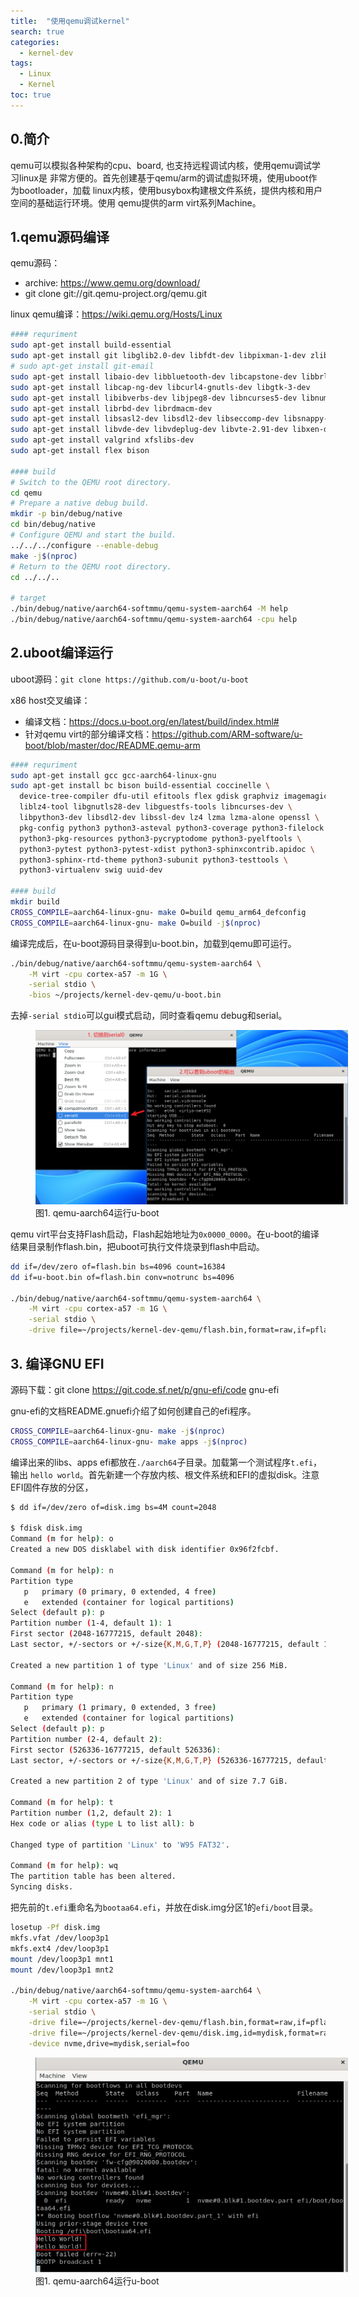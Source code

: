 ```yaml
---
title:  "使用qemu调试kernel"
search: true
categories:
  - kernel-dev
tags:
  - Linux
  - Kernel
toc: true
---
```


## 0.简介

qemu可以模拟各种架构的cpu、board, 也支持远程调试内核，使用qemu调试学习linux是
非常方便的。首先创建基于qemu/arm的调试虚拟环境，使用uboot作为bootloader，加载
linux内核，使用busybox构建根文件系统，提供内核和用户空间的基础运行环境。使用
qemu提供的arm virt系列Machine。

## 1.qemu源码编译

qemu源码：
  * archive: https://www.qemu.org/download/
  * git clone git://git.qemu-project.org/qemu.git

linux qemu编译：https://wiki.qemu.org/Hosts/Linux

```bash
#### requriment
sudo apt-get install build-essential
sudo apt-get install git libglib2.0-dev libfdt-dev libpixman-1-dev zlib1g-dev ninja-build
# sudo apt-get install git-email
sudo apt-get install libaio-dev libbluetooth-dev libcapstone-dev libbrlapi-dev libbz2-dev
sudo apt-get install libcap-ng-dev libcurl4-gnutls-dev libgtk-3-dev
sudo apt-get install libibverbs-dev libjpeg8-dev libncurses5-dev libnuma-dev
sudo apt-get install librbd-dev librdmacm-dev
sudo apt-get install libsasl2-dev libsdl2-dev libseccomp-dev libsnappy-dev libssh-dev
sudo apt-get install libvde-dev libvdeplug-dev libvte-2.91-dev libxen-dev liblzo2-dev
sudo apt-get install valgrind xfslibs-dev
sudo apt-get install flex bison

#### build
# Switch to the QEMU root directory.
cd qemu
# Prepare a native debug build.
mkdir -p bin/debug/native
cd bin/debug/native
# Configure QEMU and start the build.
../../../configure --enable-debug
make -j$(nproc)
# Return to the QEMU root directory.
cd ../../..

# target
./bin/debug/native/aarch64-softmmu/qemu-system-aarch64 -M help
./bin/debug/native/aarch64-softmmu/qemu-system-aarch64 -cpu help
```

## 2.uboot编译运行

uboot源码：`git clone https://github.com/u-boot/u-boot`

x86 host交叉编译：
  * 编译文档：https://docs.u-boot.org/en/latest/build/index.html#
  * 针对qemu virt的部分编译文档：https://github.com/ARM-software/u-boot/blob/master/doc/README.qemu-arm

```bash
#### requriment
sudo apt-get install gcc gcc-aarch64-linux-gnu
sudo apt-get install bc bison build-essential coccinelle \
  device-tree-compiler dfu-util efitools flex gdisk graphviz imagemagick \
  liblz4-tool libgnutls28-dev libguestfs-tools libncurses-dev \
  libpython3-dev libsdl2-dev libssl-dev lz4 lzma lzma-alone openssl \
  pkg-config python3 python3-asteval python3-coverage python3-filelock \
  python3-pkg-resources python3-pycryptodome python3-pyelftools \
  python3-pytest python3-pytest-xdist python3-sphinxcontrib.apidoc \
  python3-sphinx-rtd-theme python3-subunit python3-testtools \
  python3-virtualenv swig uuid-dev

#### build
mkdir build
CROSS_COMPILE=aarch64-linux-gnu- make O=build qemu_arm64_defconfig
CROSS_COMPILE=aarch64-linux-gnu- make O=build -j$(nproc)
```

编译完成后，在u-boot源码目录得到u-boot.bin，加载到qemu即可运行。
```bash
./bin/debug/native/aarch64-softmmu/qemu-system-aarch64 \
    -M virt -cpu cortex-a57 -m 1G \
    -serial stdio \
    -bios ~/projects/kernel-dev-qemu/u-boot.bin
```

去掉`-serial stdio`可以gui模式启动，同时查看qemu debug和serial。
<figure style="width: 500px" class="align-center">
  <a href="/assets/images/2024.01.12-使用qemu调试kernel/qemu-aarch64运行u-boot.png"><img src="/assets/images/2024.01.12-使用qemu调试kernel/qemu-aarch64运行u-boot.png"></a>
  <figcaption>图1. qemu-aarch64运行u-boot</figcaption>
</figure>

qemu virt平台支持Flash启动，Flash起始地址为`0x0000_0000`。在u-boot的编译结果目录制作flash.bin，把uboot可执行文件烧录到flash中启动。

```bash
dd if=/dev/zero of=flash.bin bs=4096 count=16384
dd if=u-boot.bin of=flash.bin conv=notrunc bs=4096

./bin/debug/native/aarch64-softmmu/qemu-system-aarch64 \
    -M virt -cpu cortex-a57 -m 1G \
    -serial stdio \
    -drive file=~/projects/kernel-dev-qemu/flash.bin,format=raw,if=pflash
```

## 3. 编译GNU EFI

源码下载：git clone https://git.code.sf.net/p/gnu-efi/code gnu-efi

gnu-efi的文档README.gnuefi介绍了如何创建自己的efi程序。

```bash
CROSS_COMPILE=aarch64-linux-gnu- make -j$(nproc)
CROSS_COMPILE=aarch64-linux-gnu- make apps -j$(nproc)
```

编译出来的libs、apps efi都放在`./aarch64`子目录。加载第一个测试程序`t.efi`，输出
`hello world`。首先新建一个存放内核、根文件系统和EFI的虚拟disk。注意EFI固件存放的分区，

```bash
$ dd if=/dev/zero of=disk.img bs=4M count=2048

$ fdisk disk.img
Command (m for help): o
Created a new DOS disklabel with disk identifier 0x96f2fcbf.

Command (m for help): n
Partition type
   p   primary (0 primary, 0 extended, 4 free)
   e   extended (container for logical partitions)
Select (default p): p
Partition number (1-4, default 1): 1
First sector (2048-16777215, default 2048):
Last sector, +/-sectors or +/-size{K,M,G,T,P} (2048-16777215, default 16777215): +256M

Created a new partition 1 of type 'Linux' and of size 256 MiB.

Command (m for help): n
Partition type
   p   primary (1 primary, 0 extended, 3 free)
   e   extended (container for logical partitions)
Select (default p): p
Partition number (2-4, default 2):
First sector (526336-16777215, default 526336):
Last sector, +/-sectors or +/-size{K,M,G,T,P} (526336-16777215, default 16777215):

Created a new partition 2 of type 'Linux' and of size 7.7 GiB.

Command (m for help): t
Partition number (1,2, default 2): 1
Hex code or alias (type L to list all): b

Changed type of partition 'Linux' to 'W95 FAT32'.

Command (m for help): wq
The partition table has been altered.
Syncing disks.
```

把先前的`t.efi`重命名为`bootaa64.efi`，并放在disk.img分区1的`efi/boot`目录。

```bash
losetup -Pf disk.img
mkfs.vfat /dev/loop3p1
mkfs.ext4 /dev/loop3p1
mount /dev/loop3p1 mnt1
mount /dev/loop3p1 mnt2

./bin/debug/native/aarch64-softmmu/qemu-system-aarch64 \
    -M virt -cpu cortex-a57 -m 1G \
    -serial stdio \
    -drive file=~/projects/kernel-dev-qemu/flash.bin,format=raw,if=pflash \
    -drive file=~/projects/kernel-dev-qemu/disk.img,id=mydisk,format=raw,if=none \
    -device nvme,drive=mydisk,serial=foo
```

<figure style="width: 500px" class="align-center">
  <a href="/assets/images/2024.01.12-使用qemu调试kernel/qemu-aarch64启动efi.png"><img src="/assets/images/2024.01.12-使用qemu调试kernel/qemu-aarch64启动efi.png"></a>
  <figcaption>图1. qemu-aarch64运行u-boot</figcaption>
</figure>
